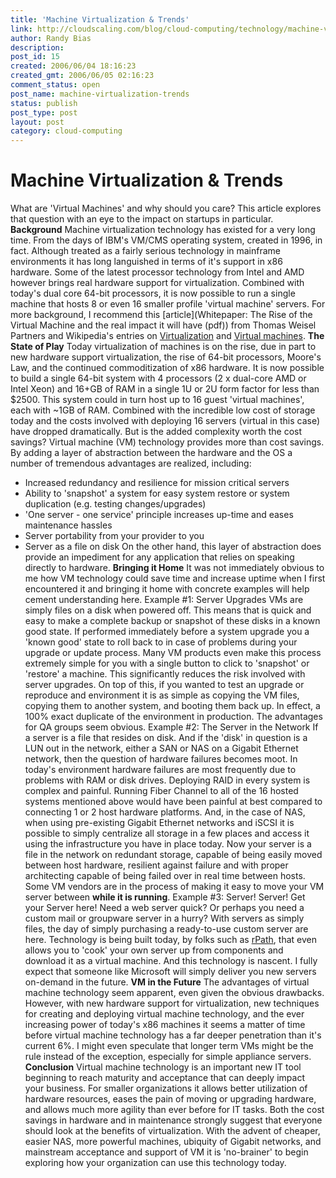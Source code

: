 ```yaml
---
title: 'Machine Virtualization & Trends'
link: http://cloudscaling.com/blog/cloud-computing/technology/machine-virtualization-trends/
author: Randy Bias
description: 
post_id: 15
created: 2006/06/04 18:16:23
created_gmt: 2006/06/05 02:16:23
comment_status: open
post_name: machine-virtualization-trends
status: publish
post_type: post
layout: post
category: cloud-computing
---
```


# Machine Virtualization & Trends

What are 'Virtual Machines' and why should you care? This article explores that question with an eye to the impact on startups in particular. **Background** Machine virtualization technology has existed for a very long time. From the days of IBM's VM/CMS operating system, created in 1996, in fact. Although treated as a fairly serious technology in mainframe environments it has long languished in terms of it's support in x86 hardware. Some of the latest processor technology from Intel and AMD however brings real hardware support for virtualization. Combined with today's dual core 64-bit processors, it is now possible to run a single machine that hosts 8 or even 16 smaller profile 'virtual machine' servers. For more background, I recommend this [article](Whitepaper: The Rise of the Virtual Machine and the real impact it will have \(pdf\)) from Thomas Weisel Partners and Wikipedia's entries on [Virtualization](http://en.wikipedia.org/wiki/Virtualization) and [Virtual machines](http://en.wikipedia.org/wiki/Virtual_machine). **The State of Play** Today virtualization of machines is on the rise, due in part to new hardware support virtualization, the rise of 64-bit processors, Moore's Law, and the continued commoditization of x86 hardware. It is now possible to build a single 64-bit system with 4 processors (2 x dual-core AMD or Intel Xeon) and 16+GB of RAM in a single 1U or 2U form factor for less than $2500. This system could in turn host up to 16 guest 'virtual machines', each with ~1GB of RAM. Combined with the incredible low cost of storage today and the costs involved with deploying 16 servers (virtual in this case) have dropped dramatically. But is the added complexity worth the cost savings?  Virtual machine (VM) technology provides more than cost savings. By adding a layer of abstraction between the hardware and the OS a number of tremendous advantages are realized, including: 

  * Increased redundancy and resilience for mission critical servers
  * Ability to 'snapshot' a system for easy system restore or system duplication (e.g. testing changes/upgrades)
  * 'One server - one service' principle increases up-time and eases maintenance hassles
  * Server portability from your provider to you
  * Server as a file on disk
On the other hand, this layer of abstraction does provide an impediment for any application that relies on speaking directly to hardware. **Bringing it Home** It was not immediately obvious to me how VM technology could save time and increase uptime when I first encountered it and bringing it home with concrete examples will help cement understanding here. Example #1: Server Upgrades VMs are simply files on a disk when powered off. This means that is quick and easy to make a complete backup or snapshot of these disks in a known good state. If performed immediately before a system upgrade you a 'known good' state to roll back to in case of problems during your upgrade or update process. Many VM products even make this process extremely simple for you with a single button to click to 'snapshot' or 'restore' a machine. This significantly reduces the risk involved with server upgrades. On top of this, if you wanted to test an upgrade or reproduce and environment it is as simple as copying the VM files, copying them to another system, and booting them back up. In effect, a 100% exact duplicate of the environment in production. The advantages for QA groups seem obvious. Example #2: The Server in the Network If a server is a file that resides on disk. And if the 'disk' in question is a LUN out in the network, either a SAN or NAS on a Gigabit Ethernet network, then the question of hardware failures becomes moot. In today's environment hardware failures are most frequently due to problems with RAM or disk drives. Deploying RAID in every system is complex and painful. Running Fiber Channel to all of the 16 hosted systems mentioned above would have been painful at best compared to connecting 1 or 2 host hardware platforms. And, in the case of NAS, when using pre-existing Gigabit Ethernet networks and iSCSI it is possible to simply centralize all storage in a few places and access it using the infrastructure you have in place today. Now your server is a file in the network on redundant storage, capable of being easily moved between host hardware, resilient against failure and with proper architecting capable of being failed over in real time between hosts. Some VM vendors are in the process of making it easy to move your VM server between **while it is running**. Example #3: Server! Server! Get your Server here! Need a web server quick? Or perhaps you need a custom mail or groupware server in a hurry? With servers as simply files, the day of simply purchasing a ready-to-use custom server are here. Technology is being built today, by folks such as [rPath](http://www.rpath.com), that even allows you to 'cook' your own server up from components and download it as a virtual machine. And this technology is nascent. I fully expect that someone like Microsoft will simply deliver you new servers on-demand in the future. **VM in the Future** The advantages of virtual machine technology seem apparent, even given the obvious drawbacks. However, with new hardware support for virtualization, new techniques for creating and deploying virtual machine technology, and the ever increasing power of today's x86 machines it seems a matter of time before virtual machine technology has a far deeper penetration than it's current 6%. I might even speculate that longer term VMs might be the rule instead of the exception, especially for simple appliance servers. **Conclusion** Virtual machine technology is an important new IT tool beginning to reach maturity and acceptance that can deeply impact your business. For smaller organizations it allows better utilization of hardware resources, eases the pain of moving or upgrading hardware, and allows much more agility than ever before for IT tasks. Both the cost savings in hardware and in maintenance strongly suggest that everyone should look at the benefits of virtualization. With the advent of cheaper, easier NAS, more powerful machines, ubiquity of Gigabit networks, and mainstream acceptance and support of VM it is 'no-brainer' to begin exploring how your organization can use this technology today.
